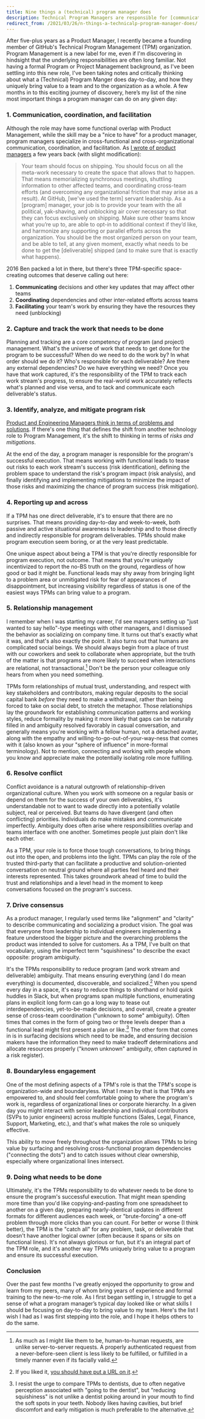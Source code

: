 ```yaml
---
title: Nine things a (technical) program manager does
description: Technical Program Managers are responsible for [communication, coordination, and facilitation](#1-communication-coordination-and-facilitation), [capturing and tracking the work that needs to be done](#2-capture-and-track-the-work-that-needs-to-be-done), [identifying, analyzing, and mitigating program risk](#3-identify-analyze-and-mitigate-program-risk), [reporting up and across](#4-reporting-up-and-across), [managing relationships](#5-relationship-management), [resolving conflict](#6-resolve-conflict), [driving consensus](#7-drive-consensus), [boundaryless engagement](#8-boundaryless-engagement), and [doing what needs to be done](#9-doing-what-needs-to-be-done).
redirect_from: /2021/03/26/n-things-a-technicalp-program-manager-does/
---
```


After five-plus years as a Product Manager, I recently became a founding member of GitHub's Technical Program Management (TPM) organization. Program Management is a new label for me, even if I'm discovering in hindsight that the underlying responsibilities are often long familiar. Not having a formal Program or Project Management background, as I've been settling into this new role, I've been taking notes and critically thinking about what a (Technical) Program Manger does day-to-day, and how they uniquely bring value to a team and to the organization as a whole. A few months in to this exciting journey of discovery, here’s my list of the nine most important things a program manager can do on any given day:

### 1. Communication, coordination, and facilitation

Although the role may have some functional overlap with Product Management, while the skill may be a "nice to have" for a product manager, program managers specialize in cross-functional and cross-organizational communication, coordination, and facilitation. As [I wrote of product managers](https://ben.balter.com/2016/06/06/twelve-things-a-product-manager-does/) a few years back (with slight modification):

> Your team should focus on shipping. You should focus on all the meta-work necessary to create the space that allows that to happen. That means memorializing synchronous meetings, shuttling information to other affected teams, and coordinating cross-team efforts (and overcoming any organizational friction that may arise as a result). At GitHub, [we've used the term] servant leadership. As a [program] manager, your job is to provide your team with the all political, yak-shaving, and unblocking air cover necessary so that they can focus exclusively on shipping. Make sure other teams know what you’re up to, are able to opt-in to additional context if they’d like, and harmonize any supporting or parallel efforts across the organization. You should be the most organized person on your team, and be able to tell, at any given moment, exactly what needs to be done to get the [deliverable] shipped (and to make sure that is exactly what happens).

2016 Ben packed a lot in there, but there's three TPM-specific space-creating outcomes that deserve calling out here:

1. **Communicating** decisions and other key updates that may affect other teams
2. **Coordinating** dependencies and other inter-related efforts across teams
3. **Facilitating** your team's work by ensuring they have the resources they need (unblocking)

### 2. Capture and track the work that needs to be done

Planning and tracking are a core competency of program (and project) management. What's the universe of work that needs to get done for the program to be successful? When do we need to do the work by? In what order should we do it? Who's responsible for each deliverable? Are there any external dependencies? Do we have everything we need? Once you have that work captured, it's the responsibility of the TPM to track each work stream's progress, to ensure the real-world work accurately reflects what's planned and vise versa, and to tack and communicate each deliverable's status.

### 3. Identify, analyze, and mitigate program risk

[Product and Engineering Managers think in terms of problems and solutions](https://ben.balter.com/2018/07/16/problems-not-solutions/). If there's one thing that defines the shift from another technology role to Program Management, it's the shift to thinking in terms of *risks and mitigations*.

At the end of the day, a program manager is responsible for the program's successful execution. That means working with functional leads to tease out risks to each work stream's success (risk identification), defining the problem space to understand the risk's program impact (risk analysis), and finally identifying and implementing mitigations to minimize the impact of those risks and maximizing the chance of program success (risk mitigation).

### 4. Reporting up and across

If a TPM has one direct deliverable, it's to ensure that there are no surprises. That means providing day-to-day and week-to-week, both passive and active situational awareness to leadership and to those directly and indirectly responsible for program deliverables. TPMs should make program execution seem boring, or at the very least predictable.

One unique aspect about being a TPM is that you're directly responsible for program execution, not outcome. That means that you're uniquely incentivized to report the no-BS truth on the ground, regardless of how good or bad it might be. Functional leads may shy away from bringing light to a problem area or unmitigated risk for fear of appearances of disappointment, but increasing visibility regardless of status is one of the easiest ways TPMs can bring value to a program.

### 5. Relationship management

I remember when I was starting my career, I'd see managers setting up "just wanted to say hello"-type meetings with other managers, and I dismissed the behavior as socializing on company time. It turns out that's exactly what it was, and that's also exactly the point. It also turns out that humans are complicated social beings. We should always begin from a place of trust with our coworkers and seek to collaborate when appropriate, but the truth of the matter is that programs are more likely to succeed when interactions are relational, not transactional.[^1] Don't be the person your colleague only hears from when you need something.

TPMs form relationships of mutual trust, understanding, and respect with key stakeholders and contributors, making regular deposits to the social capital bank *before* they need to make a withdrawal, rather than being forced to take on social debt, to stretch the metaphor. Those relationships lay the groundwork for establishing communication patterns and working styles, reduce formality by making it more likely that gaps can be naturally filled in and ambiguity resolved favorably in casual conversation, and generally means you're working with a fellow human, not a detached avatar, along with the empathy and willing-to-go-out-of-your-way-ness that comes with it (also known as your "sphere of influence" in more-formal terminology). Not to mention, connecting and working with people whom you know and appreciate make the potentially isolating role more fulfilling.

### 6. Resolve conflict

Conflict avoidance is a natural outgrowth of relationship-driven organizational culture. When you work with someone on a regular basis or depend on them for the success of your own deliverables, it's understandable not to want to wade directly into a potentially volatile subject, real or perceived. But teams do have divergent (and often conflicting) priorities. Individuals do make mistakes and communicate imperfectly. Ambiguity does often arise where responsibilities overlap and teams interface with one another. Sometimes people just plain don't like each other.

As a TPM, your role is to force those tough conversations, to bring things out into the open, and problems into the light. TPMs can play the role of the trusted third-party that can facilitate a productive and solution-oriented conversation on neutral ground where all parties feel heard and their interests represented. This takes groundwork ahead of time to build the trust and relationships and a level head in the moment to keep conversations focused on the program's success.

### 7. Drive consensus

As a product manager, I regularly used terms like "alignment" and "clarity" to describe communicating and socializing a product vision. The goal was that everyone from leadership to individual engineers implementing a feature understood the bigger picture and the overarching problems the product was intended to solve for customers. As a TPM, I've built on that vocabulary, using the imperfect term "squishiness" to describe the exact opposite: program ambiguity.

It's the TPMs responsibility to reduce program (and work stream and deliverable) ambiguity. That means ensuring everything (and I do mean everything) is documented, discoverable, and socialized.[^2] When you spend every day in a space, it's easy to reduce things to shorthand or hold quick huddles in Slack, but when programs span multiple functions, enumerating plans in explicit long form can go a long way to tease out interdependencies, yet-to-be-made decisions, and overall, create a greater sense of cross-team coordination ("unknown to some" ambiguity). Often times that comes in the form of going two or three levels deeper than a functional lead might first present a plan or like.[^3] The other form that comes in is in surfacing decisions which need to be made, and ensuring decision makers have the information they need to make tradeoff determinations and allocate resources properly ("known unknown" ambiguity, often captured in a risk register).

### 8. Boundaryless engagement

One of the most defining aspects of a TPM's role is that the TPM's scope is organization-wide and boundaryless. What I mean by that is that TPMs are empowered to, and should feel comfortable going to where the program's work is, regardless of organizational lines or corporate hierarchy. In a given day you might interact with senior leadership and individual contributors (SVPs to junior engineers) across multiple functions (Sales, Legal, Finance, Support, Marketing, etc.), and that's what makes the role so uniquely effective.

This ability to move freely throughout the organization allows TPMs to bring value by surfacing and resolving cross-functional program dependencies ("connecting the dots") and to catch issues without clear ownership, especially where organizational lines intersect.

### 9. Doing what needs to be done

Ultimately, it's the TPMs responsibility to do whatever needs to be done to ensure the program's successful execution. That might mean spending more time than you'd like copying-and-pasting from one spreadsheet to another on a given day, preparing nearly-identical updates in different formats for different audiences each week, or "brute-forcing" a one-off problem through more clicks than you can count. For better or worse (I think better), the TPM is the "catch all" for any problem, task, or deliverable that doesn't have another logical owner (often because it spans or sits on functional lines). It's not always glorious or fun, but it's an integral part of the TPM role, and it's another way TPMs uniquely bring value to a program and ensure its successful execution.

### Conclusion

Over the past few months I've greatly enjoyed the opportunity to grow and learn from my peers, many of whom bring years of experience and formal training to the new-to-me role. As I first began settling in, I struggle to get a sense of what a program manager’s typical day looked like or what skills I should be focusing on day-to-day to bring value to my team. Here's the list I wish I had as I was first stepping into the role, and I hope it helps others to do the same.

[^1]: As much as I might like them to be, human-to-human requests, are unlike server-to-server requests. A properly authenticated request from a never-before-seen client is less likely to be fulfilled, or fulfilled in a timely manner even if its facially valid.

[^3]: I resist the urge to compare TPMs to dentists, due to often negative perception associated with "going to the dentist", but "reducing squishiness" is not unlike a dentist poking around in your mouth to find the soft spots in your teeth. Nobody likes having cavities, but brief discomfort and early mitigation is much preferable to the alternative.

[^2]: If you liked it, [you should have put a URL on it](https://ben.balter.com/2015/11/12/why-urls/).
